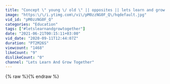 ```yaml
---
title: "Concept \" young \/ old \" || opposites || lets learn and grow together"
image: "https:\/\/i.ytimg.com\/vi\/pM0zzNG0F_Q\/hqdefault.jpg"
vid_id: "pM0zzNG0F_Q"
categories: "Education"
tags: ["#letslearnandgrowtogether"]
date: "2021-06-21T00:15:11+03:00"
vid_date: "2020-09-11T12:44:07Z"
duration: "PT2M26S"
viewcount: "1468"
likeCount: "9"
dislikeCount: "0"
channel: "Lets Learn And Grow Together"
---
```

{% raw %}{% endraw %}

